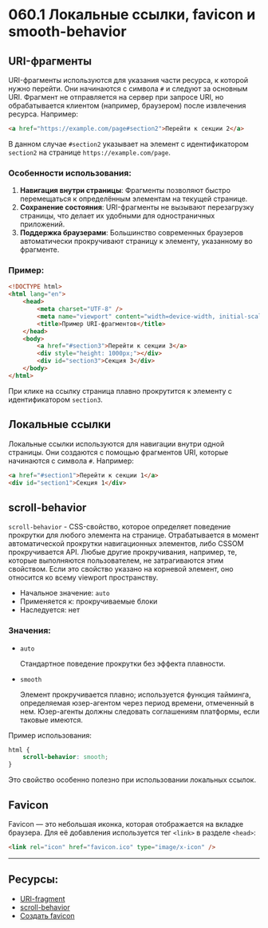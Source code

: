 # 060.1 Локальные ссылки, favicon и smooth-behavior

## URI-фрагменты

URI-фрагменты используются для указания части ресурса, к которой нужно перейти. Они начинаются с символа `#` и следуют за основным URI. Фрагмент не отправляется на сервер при запросе URI, но обрабатывается клиентом (например, браузером) после извлечения ресурса. Например:

```html
<a href="https://example.com/page#section2">Перейти к секции 2</a>
```

В данном случае `#section2` указывает на элемент с идентификатором `section2` на странице `https://example.com/page`.

### Особенности использования:

1. **Навигация внутри страницы**: Фрагменты позволяют быстро перемещаться к определённым элементам на текущей странице.
2. **Сохранение состояния**: URI-фрагменты не вызывают перезагрузку страницы, что делает их удобными для одностраничных приложений.
3. **Поддержка браузерами**: Большинство современных браузеров автоматически прокручивают страницу к элементу, указанному во фрагменте.

### Пример:

```html
<!DOCTYPE html>
<html lang="en">
	<head>
		<meta charset="UTF-8" />
		<meta name="viewport" content="width=device-width, initial-scale=1.0" />
		<title>Пример URI-фрагментов</title>
	</head>
	<body>
		<a href="#section3">Перейти к секции 3</a>
		<div style="height: 1000px;"></div>
		<div id="section3">Секция 3</div>
	</body>
</html>
```

При клике на ссылку страница плавно прокрутится к элементу с идентификатором `section3`.

## Локальные ссылки

Локальные ссылки используются для навигации внутри одной страницы. Они создаются с помощью фрагментов URI, которые начинаются с символа `#`. Например:

```html
<a href="#section1">Перейти к секции 1</a>
<div id="section1">Секция 1</div>
```

## scroll-behavior

`scroll-behavior` - CSS-свойство, которое определяет поведение прокрутки для любого элемента на странице. Отрабатывается в момент автоматической прокрутки навигационных элементов, либо CSSOM прокручивается API. Любые другие прокручивания, например, те, которые выполняются пользователем, не затрагиваются этим свойством. Если это свойство указано на корневой элемент, оно относится ко всему viewport пространству.

- Начальное значение: `auto`
- Применяется к: прокручиваемые блоки
- Наследуется: нет

### Значения:

- `auto`

  Стандартное поведение прокрутки без эффекта плавности.

- `smooth`

  Элемент прокручивается плавно; используется функция тайминга, определяемая юзер-агентом через период времени, отмеченный в нем. Юзер-агенты должны следовать соглашениям платформы, если таковые имеются.

Пример использования:

```css
html {
	scroll-behavior: smooth;
}
```

Это свойство особенно полезно при использовании локальных ссылок.

## Favicon

Favicon — это небольшая иконка, которая отображается на вкладке браузера. Для её добавления используется тег `<link>` в разделе `<head>`:

```html
<link rel="icon" href="favicon.ico" type="image/x-icon" />
```

<hr>

## Ресурсы:

- [URI-fragment](https://developer.mozilla.org/en-US/docs/Web/URI/Reference/Fragment)
- [scroll-behavior](https://developer.mozilla.org/ru/docs/Web/CSS/scroll-behavior)
- [Создать favicon](https://pr-cy.ru/favicon/)
